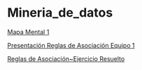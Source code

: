 # Mineria_de_datos

[Mapa Mental 1](https://github.com/FranciscoGSA1816358/Mineria_de_datos/blob/master/MapaMental_1_1816358.pdf.pdf)

[Presentación Reglas de Asociación Equipo 1](https://github.com/FranciscoGSA1816358/Mineria_de_datos/blob/master/Presentaci%C3%B3n_Reglas%20de%20Asociaci%C3%B3n_2.pdf)

[Reglas de Asociación~Ejercicio Resuelto](https://github.com/FranciscoGSA1816358/Mineria_de_datos/blob/master/Regla%20de%20Asociaci%C3%B3n~Ejercicio%20resuelto.pdf)
